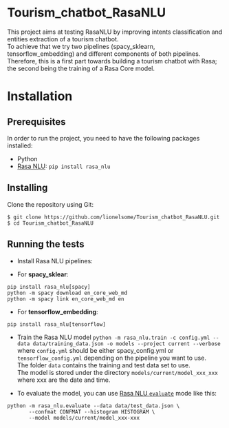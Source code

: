 # Tourism_chatbot_RasaNLU
This project aims at testing RasaNLU by improving intents classification and entities extraction of a tourism chatbot.<br>
To achieve that we try two pipelines (spacy_sklearn, tensorflow_embedding) and different components of both pipelines.<br>
Therefore, this is a first part towards building a tourism chatbot with Rasa; the second being the training of a Rasa Core model.

# Installation

## Prerequisites
In order to run the project, you need to have the following packages installed:<br>
* Python
* [Rasa NLU](https://rasa.com/docs/nlu/installation/): `pip install rasa_nlu`

## Installing

Clone the repository using Git:

```
$ git clone https://github.com/lionelsome/Tourism_chatbot_RasaNLU.git
$ cd Tourism_chatbot_RasaNLU
```

## Running the tests
* Install Rasa NLU pipelines:
- For **spacy_sklear**: 
```
pip install rasa_nlu[spacy]
python -m spacy download en_core_web_md
python -m spacy link en_core_web_md en
```
- For **tensorflow_embedding**:
```
pip install rasa_nlu[tensorflow]
```

* Train the Rasa NLU model
`python -m rasa_nlu.train -c config.yml --data data/training_data.json -o models --project current --verbose`
where `config.yml` should be either spacy_config.yml or `tensorflow_config.yml` depending on the pipeline you want to use.<br>
The folder `data` contains the training and test data set to use.<br>
The model is stored under the directory `models/current/model_xxx_xxx` where xxx are the date and time.

* To evaluate the model, you can use [Rasa NLU `evaluate`](https://rasa.com/docs/nlu/evaluation/) mode like this:<br>
```
python -m rasa_nlu.evaluate --data data/test_data.json \
       --confmat CONFMAT --histogram HISTOGRAM \   
       --model models/current/model_xxx-xxx
```
